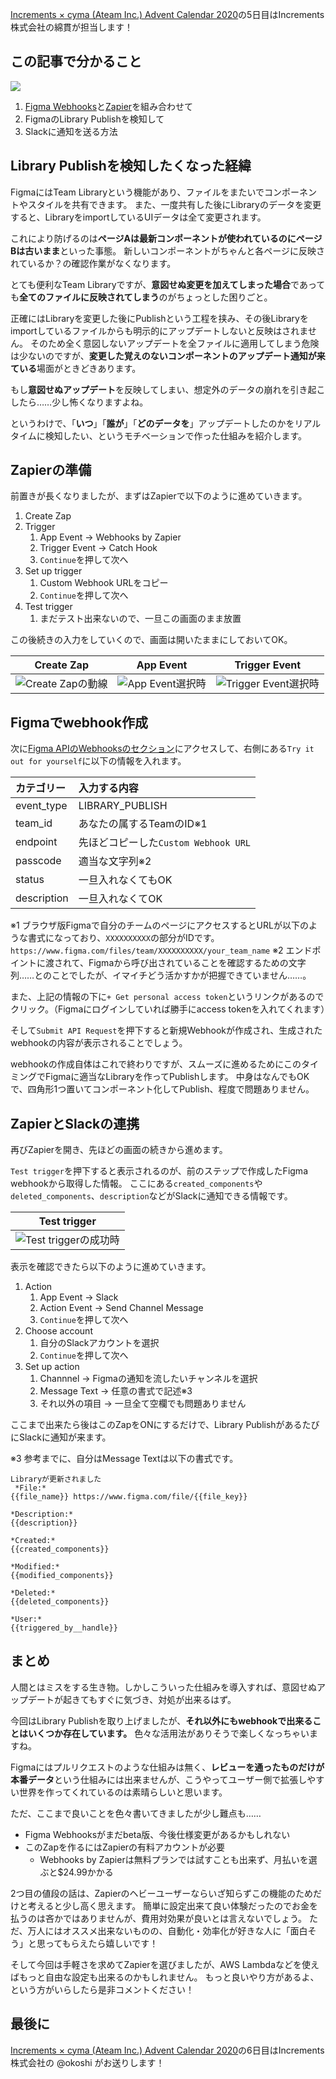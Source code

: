 <!--
title:   Figma Webhooksを使ってLibrary Publishを検知してDesign Opsを捗らせる方法
tags:    AdventCalendar,Design,Webhook,figma,デザイン
id:      9f7ce7131cd1778850e0
private: false
-->
[Increments × cyma (Ateam Inc.) Advent Calendar 2020](https://qiita.com/advent-calendar/2020/increments-cyma)の5日目はIncrements株式会社の綿貫が担当します！

## この記事で分かること

![](https://qiita-image-store.s3.ap-northeast-1.amazonaws.com/0/214677/c699a841-44ab-86c7-f694-5e05215d5693.jpeg)

1. [Figma Webhooks](https://www.figma.com/developers/api#webhooks_v2)と[Zapier](https://zapier.com/)を組み合わせて
1. FigmaのLibrary Publishを検知して
1. Slackに通知を送る方法

## Library Publishを検知したくなった経緯

FigmaにはTeam Libraryという機能があり、ファイルをまたいでコンポーネントやスタイルを共有できます。
また、一度共有した後にLibraryのデータを変更すると、LibraryをimportしているUIデータは全て変更されます。

これにより防げるのは**ページAは最新コンポーネントが使われているのにページBは古いまま**といった事態。
新しいコンポーネントがちゃんと各ページに反映されているか？の確認作業がなくなります。

とても便利なTeam Libraryですが、**意図せぬ変更を加えてしまった場合**であっても**全てのファイルに反映されてしまう**のがちょっとした困りごと。

正確にはLibraryを変更した後にPublishという工程を挟み、その後Libraryをimportしているファイルからも明示的にアップデートしないと反映はされません。
そのため全く意図しないアップデートを全ファイルに適用してしまう危険は少ないのですが、**変更した覚えのないコンポーネントのアップデート通知が来ている**場面がときどきあります。

もし**意図せぬアップデート**を反映してしまい、想定外のデータの崩れを引き起こしたら……少し怖くなりますよね。

というわけで、「**いつ**」「**誰が**」「**どのデータを**」アップデートしたのかをリアルタイムに検知したい、というモチベーションで作った仕組みを紹介します。

## Zapierの準備

前置きが長くなりましたが、まずはZapierで以下のように進めていきます。

1. Create Zap
1. Trigger
    1. App Event → Webhooks by Zapier
    1. Trigger Event → Catch Hook
    1. `Continue`を押して次へ
1. Set up trigger
    1. Custom Webhook URLをコピー
    1. `Continue`を押して次へ
1. Test trigger
    1. まだテスト出来ないので、一旦この画面のまま放置

この後続きの入力をしていくので、画面は開いたままにしておいてOK。

|Create Zap|App Event|Trigger Event|
|---|---|---|
|![Create Zapの動線](https://qiita-image-store.s3.ap-northeast-1.amazonaws.com/0/214677/8ce6e41b-2e17-28ab-e0d5-7472deee3cc4.jpeg)|![App Event選択時](https://qiita-image-store.s3.ap-northeast-1.amazonaws.com/0/214677/3d9f41e2-2e1b-9879-e5b9-b9268fd9ac14.jpeg)|![Trigger Event選択時](https://qiita-image-store.s3.ap-northeast-1.amazonaws.com/0/214677/e0100726-8b71-7375-adba-d3bff991c692.jpeg)|

## Figmaでwebhook作成

次に[Figma APIのWebhooksのセクション](https://www.figma.com/developers/api#webhooks-v2-post-endpoint)にアクセスして、右側にある`Try it out for yourself`に以下の情報を入れます。

|カテゴリー|入力する内容|
|:--|:--|
|event_type|LIBRARY_PUBLISH|
|team_id|あなたの属するTeamのID※1|
|endpoint|先ほどコピーした`Custom Webhook URL`|
|passcode|適当な文字列※2|
|status|一旦入れなくてもOK|
|description|一旦入れなくてOK|

※1 ブラウザ版Figmaで自分のチームのページにアクセスするとURLが以下のような書式になっており、`XXXXXXXXXX`の部分がIDです。
`https://www.figma.com/files/team/XXXXXXXXXX/your_team_name`
※2 エンドポイントに渡されて、Figmaから呼び出されていることを確認するための文字列……とのことでしたが、イマイチどう活かすかが把握できていません……。


また、上記の情報の下に`+ Get personal access token`というリンクがあるのでクリック。（Figmaにログインしていれば勝手にaccess tokenを入れてくれます）

そして`Submit API Request`を押下すると新規Webhookが作成され、生成されたwebhookの内容が表示されることでしょう。

webhookの作成自体はこれで終わりですが、スムーズに進めるためにこのタイミングでFigmaに適当なLibraryを作ってPublishします。
中身はなんでもOKで、四角形1つ置いてコンポーネント化してPublish、程度で問題ありません。

## ZapierとSlackの連携

再びZapierを開き、先ほどの画面の続きから進めます。

`Test trigger`を押下すると表示されるのが、前のステップで作成したFigma webhookから取得した情報。
ここにある`created_components`や`deleted_components`、`description`などがSlackに通知できる情報です。

|Test trigger|
|---|
|![Test triggerの成功時](https://qiita-image-store.s3.ap-northeast-1.amazonaws.com/0/214677/c41bc219-e3ce-4614-0e94-7adbd712540a.jpeg)|

表示を確認できたら以下のように進めていきます。

1. Action
   1. App Event → Slack
   1. Action Event → Send Channel Message
   1. `Continue`を押して次へ
1. Choose account
   1. 自分のSlackアカウントを選択
   1. `Continue`を押して次へ
1. Set up action
   1. Channnel → Figmaの通知を流したいチャンネルを選択
   1. Message Text → 任意の書式で記述※3
   1. それ以外の項目 → 一旦全て空欄でも問題ありません

ここまで出来たら後はこのZapをONにするだけで、Library PublishがあるたびにSlackに通知が来ます。

※3 参考までに、自分はMessage Textは以下の書式です。

```
Libraryが更新されました
 *File:*
{{file_name}} https://www.figma.com/file/{{file_key}}

*Description:*
{{description}}

*Created:*
{{created_components}}

*Modified:*
{{modified_components}}

*Deleted:*
{{deleted_components}}

*User:*
{{triggered_by__handle}}
```

## まとめ

人間とはミスをする生き物。しかしこういった仕組みを導入すれば、意図せぬアップデートが起きてもすぐに気づき、対処が出来るはず。

今回はLibrary Publishを取り上げましたが、**それ以外にもwebhookで出来ることはいくつか存在しています。** 色々な活用法がありそうで楽しくなっちゃいますね。

Figmaにはプルリクエストのような仕組みは無く、**レビューを通ったものだけが本番データ**という仕組みには出来ませんが、こうやってユーザー側で拡張しやすい世界を作ってくれているのは素晴らしいと思います。

ただ、ここまで良いことを色々書いてきましたが少し難点も……

- Figma Webhooksがまだbeta版、今後仕様変更があるかもしれない
- このZapを作るにはZapierの有料アカウントが必要
  - Webhooks by Zapierは無料プランでは試すことも出来ず、月払いを選ぶと$24.99かかる

2つ目の値段の話は、Zapierのヘビーユーザーならいざ知らずこの機能のためだけと考えると少し高く思えます。
簡単に設定出来て良い体験だったのでお金を払うのは吝かではありませんが、費用対効果が良いとは言えないでしょう。
ただ、万人にはオススメ出来ないものの、自動化・効率化が好きな人に「面白そう」と思ってもらえたら嬉しいです！

そして今回は手軽さを求めてZapierを選びましたが、AWS Lambdaなどを使えばもっと自由な設定も出来るのかもしれません。
もっと良いやり方があるよ、という方がいらしたら是非コメントください！

## 最後に

[Increments × cyma (Ateam Inc.) Advent Calendar 2020](https://qiita.com/advent-calendar/2020/increments-cyma)の6日目はIncrements株式会社の @okoshi がお送りします！